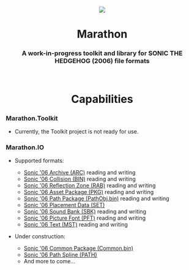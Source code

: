 <br>
<p align="center">
    <img src="https://github.com/HyperPolygon64/Marathon/blob/marathon-master/Marathon.Toolkit/Resources/Images/Logos/Main_Logo_Medium_Colour.png?raw=true" />
</p>

<h1 align="center">Marathon</h1>

<h3 align="center">A work-in-progress toolkit and library for SONIC THE HEDGEHOG (2006) file formats</h3>
<br>

<h1 align="center">Capabilities</h1>

### Marathon.Toolkit
- Currently, the Toolkit project is not ready for use.

### Marathon.IO
- Supported formats:
    - [Sonic '06 Archive (ARC)](https://github.com/HyperPolygon64/Marathon/blob/marathon-master/Marathon.IO/Formats/SonicNext/Archives/CompressedU8Archive.cs) reading and writing
    - [Sonic '06 Collision (BIN)](https://github.com/HyperPolygon64/Marathon/blob/marathon-master/Marathon.IO/Formats/SonicNext/Meshes/Collision.cs) reading and writing
    - [Sonic '06 Reflection Zone (RAB)](https://github.com/HyperPolygon64/Marathon/blob/marathon-master/Marathon.IO/Formats/SonicNext/Meshes/ReflectionZone.cs) reading and writing
    - [Sonic '06 Asset Package (PKG)](https://github.com/HyperPolygon64/Marathon/blob/marathon-master/Marathon.IO/Formats/SonicNext/Miscellaneous/AssetPackage.cs) reading and writing
    - [Sonic '06 Path Package (PathObj.bin)](https://github.com/HyperPolygon64/Marathon/blob/marathon-master/Marathon.IO/Formats/SonicNext/Miscellaneous/PathPackage.cs) reading and writing
    - [Sonic '06 Placement Data (SET)](https://github.com/HyperPolygon64/Marathon/blob/marathon-master/Marathon.IO/Formats/SonicNext/Placement/ObjectPlacement.cs)
    - [Sonic '06 Sound Bank (SBK)](https://github.com/HyperPolygon64/Marathon/blob/marathon-master/Marathon.IO/Formats/SonicNext/Sound/SoundBank.cs) reading and writing
    - [Sonic '06 Picture Font (PFT)](https://github.com/HyperPolygon64/Marathon/blob/marathon-master/Marathon.IO/Formats/SonicNext/Text/PictureFont.cs) reading and writing
    - [Sonic '06 Text (MST)](https://github.com/HyperPolygon64/Marathon/blob/marathon-master/Marathon.IO/Formats/SonicNext/Text/Text.cs) reading and writing

- Under construction:
    - [Sonic '06 Common Package (Common.bin)](https://github.com/HyperPolygon64/Marathon/blob/marathon-master/Marathon.IO/Formats/SonicNext/Miscellaneous/CommonPackage.cs)
    - [Sonic '06 Path Spline (PATH)](https://github.com/HyperPolygon64/Marathon/blob/marathon-master/Marathon.IO/Formats/SonicNext/Miscellaneous/PathSpline.cs)
    - And more to come...